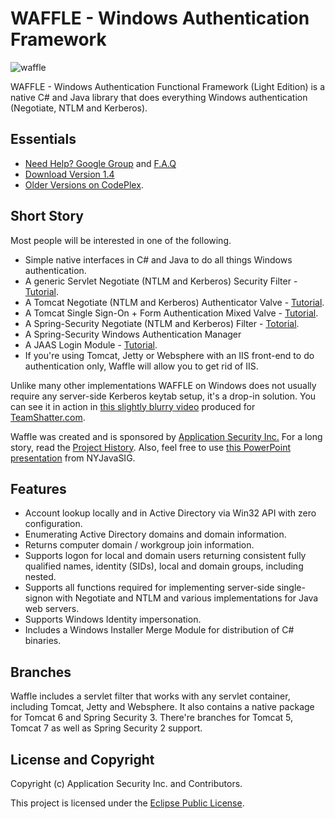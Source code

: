 WAFFLE - Windows Authentication Framework
=========================================

![waffle](https://github.com/dblock/waffle/raw/master/waffle.jpg)

WAFFLE - Windows Authentication Functional Framework (Light Edition) is a native C# and Java library that does everything Windows authentication (Negotiate, NTLM and Kerberos).

Essentials
----------

* [Need Help? Google Group](http://groups.google.com/group/waffle-users) and [F.A.Q](https://github.com/dblock/waffle/blob/master/Documentation/FAQ.md)
* [Download Version 1.4](https://github.com/downloads/dblock/waffle/Waffle.1.4.zip)
* [Older Versions on CodePlex](http://waffle.codeplex.com/).

Short Story
-----------

Most people will be interested in one of the following.

* Simple native interfaces in C# and Java to do all things Windows authentication.
* A generic Servlet Negotiate (NTLM and Kerberos) Security Filter - [Tutorial](http://code.dblock.org/ShowPost.aspx?id=106).
* A Tomcat Negotiate (NTLM and Kerberos) Authenticator Valve - [Tutorial](http://code.dblock.org/ShowPost.aspx?id=103).
* A Tomcat Single Sign-On + Form Authentication Mixed Valve - [Tutorial](http://code.dblock.org/ShowPost.aspx?id=107).
* A Spring-Security Negotiate (NTLM and Kerberos) Filter - [Totorial](http://code.dblock.org/ShowPost.aspx?id=114).
* A Spring-Security Windows Authentication Manager
* A JAAS Login Module - [Tutorial](http://code.dblock.org/ShowPost.aspx?id=105).
* If you're using Tomcat, Jetty or Websphere with an IIS front-end to do authentication only, Waffle will allow you to get rid of IIS.

Unlike many other implementations WAFFLE on Windows does not usually require any server-side Kerberos keytab setup, it's a drop-in solution. You can see it in action in [this slightly blurry video](http://www.youtube.com/watch?v=LmTwbOh0hBU) produced for [TeamShatter.com](http://www.teamshatter.com/topics/general/team-shatter-exclusive/securing-java-applications-with-smart-cards-and-single-sign-on/). 

Waffle was created and is sponsored by [Application Security Inc.](http://www.appsecinc.com/) For a long story, read the [Project History](https://github.com/dblock/waffle/blob/master/HISTORY.md). Also, feel free to use [this PowerPoint presentation](http://www.slideshare.net/dblockdotorg/waffle-at-nycjavasig) from NYJavaSIG.

Features
--------

* Account lookup locally and in Active Directory via Win32 API with zero configuration.
* Enumerating Active Directory domains and domain information.
* Returns computer domain / workgroup join information.
* Supports logon for local and domain users returning consistent fully qualified names, identity (SIDs), local and domain groups, including nested.
* Supports all functions required for implementing server-side single-signon with Negotiate and NTLM and various implementations for Java web servers.
* Supports Windows Identity impersonation.
* Includes a Windows Installer Merge Module for distribution of C# binaries.

Branches
--------

Waffle includes a servlet filter that works with any servlet container, including Tomcat, Jetty and Websphere. It also contains a native package for Tomcat 6 and Spring Security 3. There're branches for Tomcat 5, Tomcat 7 as well as Spring Security 2 support.

License and Copyright
---------------------

Copyright (c) Application Security Inc. and Contributors.

This project is licensed under the [Eclipse Public License](https://github.com/dblock/waffle/blob/master/LICENSE).

